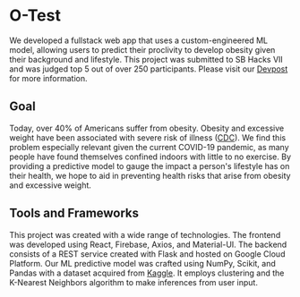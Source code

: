 # O-Test

We developed a fullstack web app that uses a custom-engineered ML model, allowing users to predict their proclivity to develop obesity given their background and lifestyle. This project was submitted to SB Hacks VII and was judged top 5 out of over 250 participants. Please visit our [Devpost](https://devpost.com/software/o-test?ref_content=user-portfolio&ref_feature=in_progress) for more information.

## Goal
Today, over 40% of Americans suffer from obesity. Obesity and excessive weight have been associated with severe risk of illness ([CDC](https://www.cdc.gov/obesity/data/obesity-and-covid-19.html)). We find this problem especially relevant given the current COVID-19 pandemic, as many people have found themselves confined indoors with little to no exercise. By providing a predictive model to gauge the impact a person's lifestyle has on their health, we hope to aid in preventing health risks that arise from obesity and excessive weight.

## Tools and Frameworks
This project was created with a wide range of technologies. The frontend was developed using React, Firebase, Axios, and Material-UI. The backend consists of a REST service created with Flask and hosted on Google Cloud Platform. Our ML predictive model was crafted using NumPy, Scikit, and Pandas with a dataset acquired from [Kaggle](https://www.kaggle.com/ankurbajaj9/obesity-levels). It employs clustering and the K-Nearest Neighbors algorithm to make inferences from user input.
